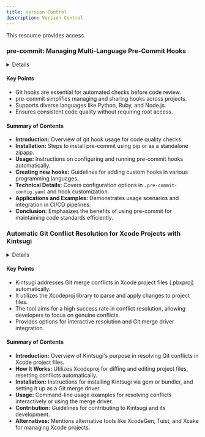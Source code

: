 ```yaml
---
title: Version Control
description: Version Control
---
```


This resource provides access.

### pre-commit: Managing Multi-Language Pre-Commit Hooks

<details>
**URL:** [pre-commit](https://github.com/pre-commit/pre-commit)

**Authors:** `Pre-commit Team`

**Tags:**  
`git hooks`, `linting`, `multi-language support`, `automation`
</details>

#### Key Points
- Git hooks are essential for automated checks before code review.
- pre-commit simplifies managing and sharing hooks across projects.
- Supports diverse languages like Python, Ruby, and Node.js.
- Ensures consistent code quality without requiring root access.

#### Summary of Contents
- **Introduction:** Overview of git hook usage for code quality checks.
- **Installation:** Steps to install pre-commit using pip or as a standalone zipapp.
- **Usage:** Instructions on configuring and running pre-commit hooks automatically.
- **Creating new hooks:** Guidelines for adding custom hooks in various programming languages.
- **Technical Details:** Covers configuration options in `.pre-commit-config.yaml` and hook customization.
- **Applications and Examples:** Demonstrates usage scenarios and integration in CI/CD pipelines.
- **Conclusion:** Emphasizes the benefits of using pre-commit for maintaining code standards efficiently.

<LinkCard title="Read Full Article" href="https://github.com/pre-commit/pre-commit"/>

### Automatic Git Conflict Resolution for Xcode Projects with Kintsugi

<details>
**URL:** [https://github.com/Lightricks/Kintsugi](https://github.com/Lightricks/Kintsugi)

**Authors:**  
`byohay`, `ashdnazg`, `barakwei`, `banjun`, `natanrolnik`, `barakyoresh`, `alexandre-pod`, `GalBerezansky`

**Tags:**  
`Git`, `Xcode`, `Ruby`, `Version Control`

</details>

#### Key Points
- Kintsugi addresses Git merge conflicts in Xcode project files (.pbxproj) automatically.
- It utilizes the Xcodeproj library to parse and apply changes to project files.
- The tool aims for a high success rate in conflict resolution, allowing developers to focus on genuine conflicts.
- Provides options for interactive resolution and Git merge driver integration.

#### Summary of Contents
- **Introduction:** Overview of Kintsugi's purpose in resolving Git conflicts in Xcode project files.
- **How It Works:** Utilizes Xcodeproj for diffing and editing project files, resetting conflicts automatically.
- **Installation:** Instructions for installing Kintsugi via gem or bundler, and setting it up as a Git merge driver.
- **Usage:** Command-line usage examples for resolving conflicts interactively or using the merge driver.
- **Contribution:** Guidelines for contributing to Kintsugi and its development.
- **Alternatives:** Mentions alternative tools like XcodeGen, Tuist, and Xcake for managing Xcode projects.

<LinkCard title="Read Full Article" href="https://github.com/Lightricks/Kintsugi" />
